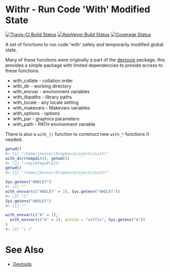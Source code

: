 <!-- README.md is generated from README.Rmd. Please edit that file -->
Withr - Run Code 'With' Modified State
======================================

[![Travis-CI Build Status](https://travis-ci.org/jimhester/withr.svg?branch=master)](https://travis-ci.org/jimhester/withr) [![AppVeyor Build Status](https://ci.appveyor.com/api/projects/status/github/jimhester/withr?branch=master&svg=true)](https://ci.appveyor.com/project/jimhester/withr) [![Coverage Status](https://img.shields.io/codecov/c/github/jimhester/withr/master.svg)](https://codecov.io/github/jimhester/withr?branch=master)

A set of functions to run code 'with' safely and temporarily modified global state.

Many of these functions were originally a part of the [devtools](https://github.com/hadley/devtools) package, this provides a simple package with limited dependencies to provide access to these functions.

-   with\_collate - collation order
-   with\_dir - working directory
-   with\_envvar - environment variables
-   with\_libpaths - library paths
-   with\_locale - any locale setting
-   with\_makevars - Makevars variables
-   with\_options - options
-   with\_par - graphics parameters
-   with\_path - PATH environment variable

There is also a `with_()` function to construct new `with_*` functions if needed.

``` r
getwd()
#> [1] "/home/jhester/Dropbox/projects/withr"
with_dir(tempdir(), getwd())
#> [1] "/tmp/RtmpaPrDI5"
getwd()
#> [1] "/home/jhester/Dropbox/projects/withr"

Sys.getenv("HADLEY")
#> [1] ""
with_envvar(c("HADLEY" = 2), Sys.getenv("HADLEY"))
#> [1] "2"
Sys.getenv("HADLEY")
#> [1] ""

with_envvar(c("A" = 1),
  with_envvar(c("A" = 2), action = "suffix", Sys.getenv("A"))
)
#> [1] "1 2"
```

See Also
========

-   [Devtools](https://github.com/hadley/devtools)
